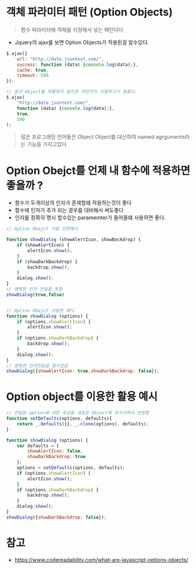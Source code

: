 # 객체 파라미터 패턴 (Option Objects)

> 함수 파라미터에 객체를 지정해서 넣는 패턴이다

- Jquery의 ajax를 보면 Option Objects가 적용된걸 알수있다.

~~~ js
$.ajax({
    url: "http://date.jsontest.com/",
    success: function (data) {console.log(data);},
    cache: true,
    timeout: 500
});

// 옵션 Object를 적용하지 않으면 어떤건지 식별하기가 힘들다.
$.ajax(
    "http://date.jsontest.com/",
    function (data) {console.log(data);},
    true,
    500
);
~~~

> 많은 프로그래밍 언어들은 Object Object를 대신하여 named agrguments라는 기능을 가지고있다

# Option Obejct를 언제 내 함수에 적용하면 좋을까 ?

- 함수가 두개이상의 인자가 존재할떄 적용하는것이 좋다
- 함수에 인자가 추가 되는 경우를 대비해서 써도좋다
- 인자를 정확히 명시 할수있는 paramemter가 들어올떄 사용하면 좋다.

~~~ js
// Option Obejct 사용 안한예시 

function showDialog (showAlertIcon, showBackdrop) {
    if (showAlertIcon) {
        alertIcon.show();
    }
    if (showDarkBackdrop) {
        backdrop.show();
    }
    dialog.show();
}
// 명확한 인자 전달을 못함 
showDialog(true,false) 


// Option Obejct 사용한 예시
function showDialog (options) {
    if (options.showAlertIcon) {
        alertIcon.show();
    }
    if (options.showDarkBackdrop) {
        backdrop.show();
    }
    dialog.show();
}
// 명확한 인자전달을 할수있음
showDialog({showAlertIcon: true,showDarkBackdrop: false});

~~~

# Option object를 이용한 활용 예시

~~~ js
// 전달된 option에 대한 속성을 새로운 Object에 추가시켜서 반환함
function setDefaults(options, defaults){
    return _.defaults({}, _.clone(options), defaults);
}

function showDialog (options) {
    var defaults = {
        showAlertIcon: false,
        showDarkBackdrop: true
    };
    options = setDefaults(options, defaults);
    if (options.showAlertIcon) {
        alertIcon.show();
    }
    if (options.showDarkBackdrop) {
        backdrop.show();
    }
    dialog.show();
}
showDialog({showDarkBackdrop: false});

~~~

# 참고

- <https://www.codereadability.com/what-are-javascript-options-objects/>
